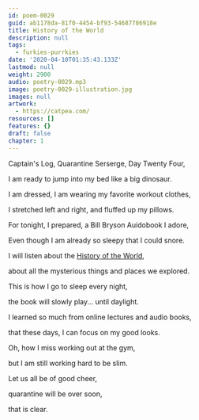 ```yaml
---
id: poem-0029
guid: ab1178da-81f0-4454-bf93-54687786918e
title: History of the World
description: null
tags:
  - furkies-purrkies
date: '2020-04-10T01:35:43.133Z'
lastmod: null
weight: 2900
audio: poetry-0029.mp3
image: poetry-0029-illustration.jpg
images: null
artwork:
  - https://catpea.com/
resources: []
features: {}
draft: false
chapter: 1
---
```


Captain's Log, Quarantine Serserge, Day Twenty Four,

I am ready to jump into my bed like a big dinosaur.

I am dressed, I am wearing my favorite workout clothes,

I stretched left and right, and fluffed up my pillows.

For tonight, I prepared, a Bill Bryson Auidobook I adore,

Even though I am already so sleepy that I could snore.

I will listen about the [History of the World](https://www.audible.com/pd/A-Short-History-of-Nearly-Everything-Audiobook/B002V0KFPW),

about all the mysterious things and places we explored.

This is how I go to sleep every night,

the book will slowly play... until daylight.

I learned so much from online lectures and audio books,

that these days, I can focus on my good looks.

Oh, how I miss working out at the gym,

but I am still working hard to be slim.

Let us all be of good cheer,

quarantine will be over soon,

that is clear.
